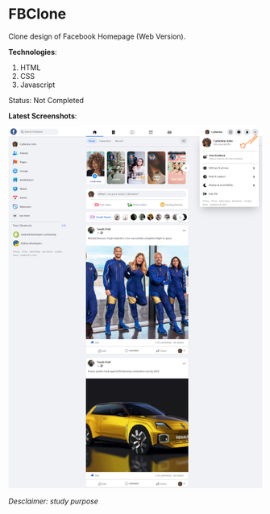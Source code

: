 # FBClone

Clone design of Facebook Homepage (Web Version). 

**Technologies**:
1. HTML
2. CSS
3. Javascript

Status: Not Completed

**Latest Screenshots**:

![FB Clone Progress](https://github.com/mohdrishin/FBClone/blob/master/images/progress/fbclone-status-latest.png)

*Desclaimer: study purpose*
